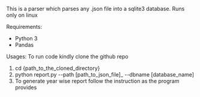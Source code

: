 
This is a parser which parses any .json file into a sqlite3 database. Runs only on linux

Requirements:
<ul>
<li>
<a>Python 3</a></li>
<li>
<a>Pandas</a></li>
</ul>

Usages:
To run code kindly clone the github repo
<ol>
<li>
cd {path_to_the_cloned_directory}</li>
<li>
python report.py --path [path_to_json_file]_ --dbname [database_name]  </li>
<li>
To generate year wise report follow the instruction as the program provides</li>
</ol>
